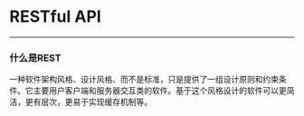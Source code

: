 # RESTful API

---

### 什么是REST

一种软件架构风格、设计风格、而不是标准，只是提供了一组设计原则和约束条件。它主要用户客户端和服务器交互类的软件。基于这个风格设计的软件可以更简洁，更有层次，更易于实现缓存机制等。





